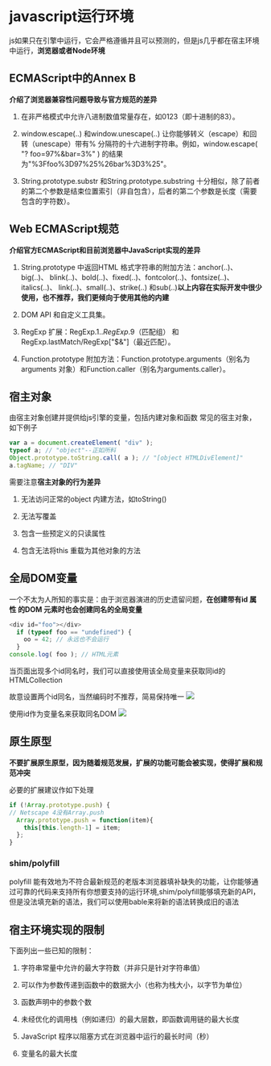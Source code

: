 # javascript运行环境

js如果只在引擎中运行，它会严格遵循并且可以预测的，但是js几乎都在宿主环境中运行，**浏览器或者Node环境**

## ECMAScript中的Annex B
**介绍了浏览器兼容性问题导致与官方规范的差异**

1. 在非严格模式中允许八进制数值常量存在，如0123（即十进制的83）。

2. window.escape(..) 和window.unescape(..) 让你能够转义（escape）和回转（unescape）带有% 分隔符的十六进制字符串。例如，window.escape( "? foo=97%&bar=3%" ) 的结果为"%3Ffoo%3D97%25%26bar%3D3%25"。

3. String.prototype.substr 和String.prototype.substring 十分相似，除了前者的第二个参数是结束位置索引（非自包含），后者的第二个参数是长度（需要包含的字符数）。

## Web ECMAScript规范


**介绍官方ECMAScript和目前浏览器中JavaScript实现的差异**


1. String.prototype 中返回HTML 格式字符串的附加方法：anchor(..)、big(..)、
blink(..)、bold(..)、fixed(..)、fontcolor(..)、fontsize(..)、italics(..)、
link(..)、small(..)、strike(..) 和sub(..)**以上内容在实际开发中很少使用，也不推荐，我们更倾向于使用其他的内建**

2. DOM API 和自定义工具集。

3. RegExp 扩展：RegExp.$1 .. RegExp.$9（匹配组） 和RegExp.lastMatch/RegExp["$&"]（最近匹配）。

4. Function.prototype 附加方法：Function.prototype.arguments（别名为arguments 对象）和Function.caller（别名为arguments.caller）。

## 宿主对象 
由宿主对象创建并提供给js引擎的变量，包括内建对象和函数
常见的宿主对象，如下例子
```js
var a = document.createElement( "div" );
typeof a; // "object"--正如所料
Object.prototype.toString.call( a ); // "[object HTMLDivElement]"
a.tagName; // "DIV"
```
需要注意**宿主对象的行为差异**

1. 无法访问正常的object 内建方法，如toString()

2. 无法写覆盖

3. 包含一些预定义的只读属性

4. 包含无法将this 重载为其他对象的方法

## 全局DOM变量

一个不太为人所知的事实是：由于浏览器演进的历史遗留问题，**在创建带有id 属性
的DOM 元素时也会创建同名的全局变量**
```js
<div id="foo"></div>
  if (typeof foo == "undefined") {
    oo = 42; // 永远也不会运行
  }
console.log( foo ); // HTML元素
```
当页面出现多个id同名时，我们可以直接使用该全局变量来获取同id的HTMLCollection

故意设置两个id同名，当然编码时不推荐，简易保持唯一
![](https://img2018.cnblogs.com/blog/1361028/201903/1361028-20190321005447181-2011121765.png)

使用id作为变量名来获取同名DOM
![](https://img2018.cnblogs.com/blog/1361028/201903/1361028-20190321005517270-736407046.png)

## 原生原型

**不要扩展原生原型，因为随着规范发展，扩展的功能可能会被实现，使得扩展和规范冲突**

必要的扩展建议作如下处理
```js
if (!Array.prototype.push) {
// Netscape 4没有Array.push
  Array.prototype.push = function(item){
    this[this.length-1] = item;
  };
}
```

### shim/polyfill

polyfill 能有效地为不符合最新规范的老版本浏览器填补缺失的功能，让你能够通过可靠的代码来支持所有你想要支持的运行环境,shim/polyfill能够填充新的API，但是没法填充新的语法，我们可以使用bable来将新的语法转换成旧的语法



## 宿主环境实现的限制

下面列出一些已知的限制：

1. 字符串常量中允许的最大字符数（并非只是针对字符串值）

2. 可以作为参数传递到函数中的数据大小（也称为栈大小，以字节为单位）

3. 函数声明中的参数个数

4. 未经优化的调用栈（例如递归）的最大层数，即函数调用链的最大长度

5. JavaScript 程序以阻塞方式在浏览器中运行的最长时间（秒）

6. 变量名的最大长度